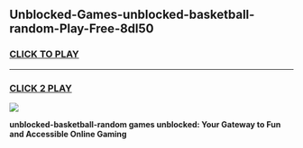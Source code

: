 
## Unblocked-Games-unblocked-basketball-random-Play-Free-8dl50
<h3>
<a href="https://premium76.site?title=unblocked-basketball-random&ref=18A1">CLICK TO PLAY</a></h3>
<hr>

<h3>
<a href="https://premium76.site?title=unblocked-basketball-random&ref=18A1">CLICK 2 PLAY</a>
  
</h3>

<a href="https://premium76.site?title=unblocked-basketball-random&ref=18A1"><img src="https://clearcache.store/games.png"></a>


**unblocked-basketball-random games unblocked: Your Gateway to Fun and Accessible Online Gaming**
